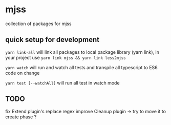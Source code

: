 # mjss

collection of packages for mjss

## quick setup for development

`yarn link-all` will link all packages to local package library (yarn link), in your project use `yarn link mjss && yarn link less2mjss`

`yarn watch` will run and watch all tests and transpile all typescript to ES6 code on change

`yarn test [--watchAll]` will run all test in watch mode

## TODO

fix Extend plugin's replace regex
improve Cleanup plugin -> try to move it to create phase ?